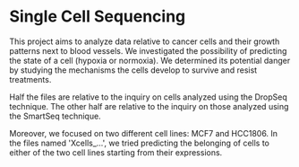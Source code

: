 # Single Cell Sequencing

This project aims to analyze data relative to cancer cells and their growth patterns next to blood vessels. We investigated the possibility of predicting the state of a cell (hypoxia or normoxia). We determined its potential danger by studying the mechanisms the cells develop to survive and resist treatments.

Half the files are relative to the inquiry on cells analyzed using the DropSeq technique. The other half are relative to the inquiry on those analyzed using the SmartSeq technique.

Moreover, we focused on two different cell lines: MCF7 and HCC1806. In the files named 'Xcells_...', we tried predicting the belonging of cells to either of the two cell lines starting from their expressions.
